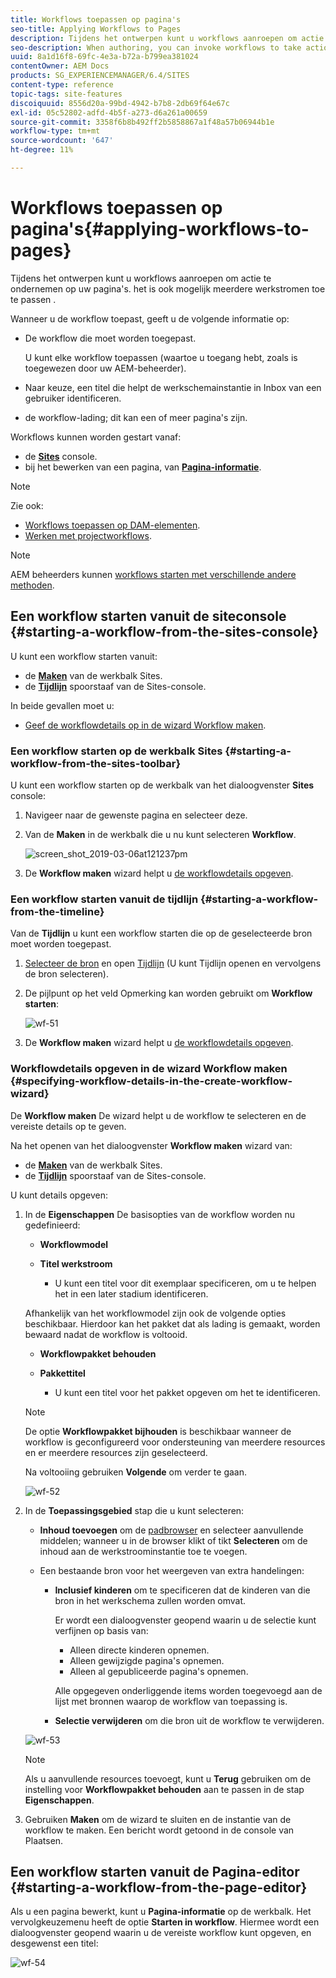 ```yaml
---
title: Workflows toepassen op pagina's
seo-title: Applying Workflows to Pages
description: Tijdens het ontwerpen kunt u workflows aanroepen om actie te ondernemen op uw pagina's. het is ook mogelijk meerdere werkschema's toe te passen.
seo-description: When authoring, you can invoke workflows to take action on your pages; it is also possible to apply more than one workflow..
uuid: 8a1d16f8-69fc-4e3a-b72a-b799ea381024
contentOwner: AEM Docs
products: SG_EXPERIENCEMANAGER/6.4/SITES
content-type: reference
topic-tags: site-features
discoiquuid: 8556d20a-99bd-4942-b7b8-2db69f64e67c
exl-id: 05c52802-adfd-4b5f-a273-d6a261a00659
source-git-commit: 3358f6b8b492ff2b5858867a1f48a57b06944b1e
workflow-type: tm+mt
source-wordcount: '647'
ht-degree: 11%

---
```


# Workflows toepassen op pagina&#39;s{#applying-workflows-to-pages}

Tijdens het ontwerpen kunt u workflows aanroepen om actie te ondernemen op uw pagina&#39;s. het is ook mogelijk meerdere werkstromen toe te passen .

Wanneer u de workflow toepast, geeft u de volgende informatie op:

* De workflow die moet worden toegepast.

   U kunt elke workflow toepassen (waartoe u toegang hebt, zoals is toegewezen door uw AEM-beheerder).

* Naar keuze, een titel die helpt de werkschemainstantie in Inbox van een gebruiker identificeren.
* de workflow-lading; dit kan een of meer pagina&#39;s zijn.

Workflows kunnen worden gestart vanaf:

* de **[Sites](#starting-a-workflow-from-the-sites-console)** console.
* bij het bewerken van een pagina, van **[Pagina-informatie](#starting-a-workflow-from-the-page-editor)**.

>[!NOTE]
>
>Zie ook:
>
>* [Workflows toepassen op DAM-elementen](/help/assets/assets-workflow.md).
>* [Werken met projectworkflows](/help/sites-authoring/projects-with-workflows.md).
>


>[!NOTE]
>
>AEM beheerders kunnen [workflows starten met verschillende andere methoden](/help/sites-administering/workflows-starting.md).

## Een workflow starten vanuit de siteconsole {#starting-a-workflow-from-the-sites-console}

U kunt een workflow starten vanuit:

* de **[Maken](#starting-a-workflow-from-the-sites-toolbar)** van de werkbalk Sites.
* de **[Tijdlijn](#starting-a-workflow-from-the-timeline)** spoorstaaf van de Sites-console.

In beide gevallen moet u:

* [Geef de workflowdetails op in de wizard Workflow maken](#specifying-workflow-details-in-the-create-workflow-wizard).

### Een workflow starten op de werkbalk Sites {#starting-a-workflow-from-the-sites-toolbar}

U kunt een workflow starten op de werkbalk van het dialoogvenster **Sites** console:

1. Navigeer naar de gewenste pagina en selecteer deze.

1. Van de **Maken** in de werkbalk die u nu kunt selecteren **Workflow**.

   ![screen_shot_2019-03-06at121237pm](assets/screen_shot_2019-03-06at121237pm.png)

1. De **Workflow maken** wizard helpt u [de workflowdetails opgeven](#specifying-workflow-details-in-the-create-workflow-wizard).

### Een workflow starten vanuit de tijdlijn {#starting-a-workflow-from-the-timeline}

Van de **Tijdlijn** u kunt een workflow starten die op de geselecteerde bron moet worden toegepast.

1. [Selecteer de bron](/help/sites-authoring/basic-handling.md#viewing-and-selecting-resources) en open [Tijdlijn](/help/sites-authoring/basic-handling.md#timeline) (U kunt Tijdlijn openen en vervolgens de bron selecteren).
1. De pijlpunt op het veld Opmerking kan worden gebruikt om **Workflow starten**:

   ![wf-51](assets/wf-51.png)

1. De **Workflow maken** wizard helpt u [de workflowdetails opgeven](#specifying-workflow-details-in-the-create-workflow-wizard).

### Workflowdetails opgeven in de wizard Workflow maken {#specifying-workflow-details-in-the-create-workflow-wizard}

De **Workflow maken** De wizard helpt u de workflow te selecteren en de vereiste details op te geven.

Na het openen van het dialoogvenster **Workflow maken** wizard van:

* de **[Maken](#starting-a-workflow-from-the-sites-toolbar)** van de werkbalk Sites.
* de **[Tijdlijn](#starting-a-workflow-from-the-timeline)** spoorstaaf van de Sites-console.

U kunt details opgeven:

1. In de **Eigenschappen** De basisopties van de workflow worden nu gedefinieerd:

   * **Workflowmodel**
   * **Titel werkstroom**

      * U kunt een titel voor dit exemplaar specificeren, om u te helpen het in een later stadium identificeren.

   Afhankelijk van het workflowmodel zijn ook de volgende opties beschikbaar. Hierdoor kan het pakket dat als lading is gemaakt, worden bewaard nadat de workflow is voltooid.

   * **Workflowpakket behouden**
   * **Pakkettitel**

      * U kunt een titel voor het pakket opgeven om het te identificeren.
   >[!NOTE]
   >
   >De optie **Workflowpakket bijhouden** is beschikbaar wanneer de workflow is geconfigureerd voor ondersteuning van meerdere resources en er meerdere resources zijn geselecteerd.[](/help/sites-developing/workflows-models.md#configuring-a-workflow-for-multi-resource-support)

   Na voltooiing gebruiken **Volgende** om verder te gaan.

   ![wf-52](assets/wf-52.png)

1. In de **Toepassingsgebied** stap die u kunt selecteren:

   * **Inhoud toevoegen** om de [padbrowser](/help/sites-authoring/author-environment-tools.md#path-browser) en selecteer aanvullende middelen; wanneer u in de browser klikt of tikt **Selecteren** om de inhoud aan de werkstroominstantie toe te voegen.
   * Een bestaande bron voor het weergeven van extra handelingen:

      * **Inclusief kinderen** om te specificeren dat de kinderen van die bron in het werkschema zullen worden omvat.

         Er wordt een dialoogvenster geopend waarin u de selectie kunt verfijnen op basis van:

         * Alleen directe kinderen opnemen.
         * Alleen gewijzigde pagina&#39;s opnemen.
         * Alleen al gepubliceerde pagina&#39;s opnemen.

         Alle opgegeven onderliggende items worden toegevoegd aan de lijst met bronnen waarop de workflow van toepassing is.

      * **Selectie verwijderen** om die bron uit de workflow te verwijderen.

   ![wf-53](assets/wf-53.png)

   >[!NOTE]
   >
   >Als u aanvullende resources toevoegt, kunt u **Terug** gebruiken om de instelling voor **Workflowpakket behouden** aan te passen in de stap **Eigenschappen**.

1. Gebruiken **Maken** om de wizard te sluiten en de instantie van de workflow te maken. Een bericht wordt getoond in de console van Plaatsen.

## Een workflow starten vanuit de Pagina-editor {#starting-a-workflow-from-the-page-editor}

Als u een pagina bewerkt, kunt u **Pagina-informatie** op de werkbalk. Het vervolgkeuzemenu heeft de optie **Starten in workflow**. Hiermee wordt een dialoogvenster geopend waarin u de vereiste workflow kunt opgeven, en desgewenst een titel:

![wf-54](assets/wf-54.png)
